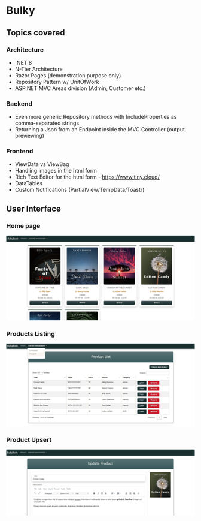 # Bulky
## Topics covered
### Architecture
- .NET 8 
- N-Tier Architecture
- Razor Pages (demonstration purpose only)
- Repository Pattern w/ UnitOfWork
- ASP.NET MVC Areas division (Admin, Customer etc.)

### Backend
- Even more generic Repository methods with IncludeProperties as comma-separated strings
- Returning a Json from an Endpoint inside the MVC Controller (output previewing)

### Frontend
- ViewData vs ViewBag
- Handling images in the html form
- Rich Text Editor for the html form - https://www.tiny.cloud/
- DataTables
- Custom Notifications (PartialView/TempData/Toastr)

## User Interface
### Home page
![alt text](Screenshots/Home.jpg?raw=true)

### Products Listing
![alt text](Screenshots/Products.jpg?raw=true)

### Product Upsert
![alt text](Screenshots/Details.jpg?raw=true)